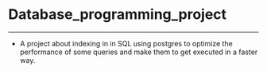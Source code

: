 ﻿# Database_programming_project
---------
- A project about indexing in in SQL using postgres to optimize the performance of some queries and make them to get executed in a faster way.
